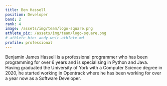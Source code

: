 ```yaml
---
title: Ben Hassell
position: Developer
band: 2
rank: 4
image: /assets/img/team/logo-square.png
athlete_pic: /assets/img/team/logo-square.png
# athlete_bio: andy-weir-athlete.md
profile: professional
---
```


Benjamin James Hassell is a professional programmer who has been programming for over 6 years and is specialising in Python and Java. Having graduated the University of York with a Computer Science degree in 2020, he started working in Opentrack where he has been working for over a year now as a Software Developer.
